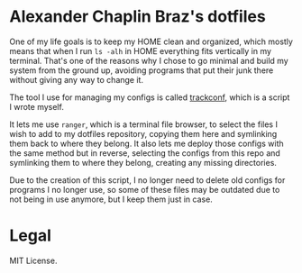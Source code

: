 # Alexander Chaplin Braz's dotfiles

One of my life goals is to keep my HOME clean and organized, which mostly means that when I run `ls -alh` in HOME
everything fits vertically in my terminal. That's one of the reasons why I chose to go minimal and build my system
from the ground up, avoiding programs that put their junk there without giving any way to change it.

The tool I use for managing my configs is called [trackconf](https://github.com/AlexChaplinBraz/shell-scripts/blob/master/trackconf),
which is a script I wrote myself.

It lets me use `ranger`, which is a terminal file browser, to select the files I wish to add to my dotfiles repository,
copying them here and symlinking them back to where they belong. It also lets me deploy those configs with the same
method but in reverse, selecting the configs from this repo and symlinking them to where they belong, creating any
missing directories.

Due to the creation of this script, I no longer need to delete old configs for programs I no longer use, so some of
these files may be outdated due to not being in use anymore, but I keep them just in case.

# Legal

MIT License.

